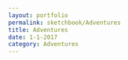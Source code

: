 ```yaml
--- 
layout: portfolio 
permalink: sketchbook/Adventures 
title: Adventures 
date: 1-1-2017 
category: Adventures 
---
```

